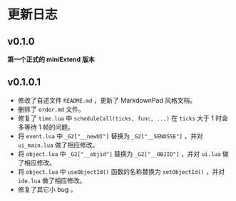 # 更新日志 #

## v0.1.0 ##
**第一个正式的 miniExtend 版本**

## v0.1.0.1 ##
- 修改了自述文件 `README.md` ，更新了 MarkdownPad 风格文档。  
- 删除了 `order.md` 文件。  
- 修复了 `time.lua` 中 `scheduleCall(ticks, func, ...)` 在 `ticks` 大于 1 时会多等待 1 帧的问题。  
- 将 `event.lua` 中 `_G2["__newUI"]` 替换为 `_G2["__SENDSSE"]` ，并对 `ui_main.lua` 做了相应修改。  
- 将 `object.lua` 中 `_G2["__objid"]` 替换为 `_G2["__OBJID"]` ，并对 `ui.lua` 做了相应修改。  
- 将 `object.lua` 中 `useObjectId()` 函数的名称替换为 `setObjectId()` ，并对 `ide.lua` 做了相应修改。  
- 修复了其它小 bug 。  
